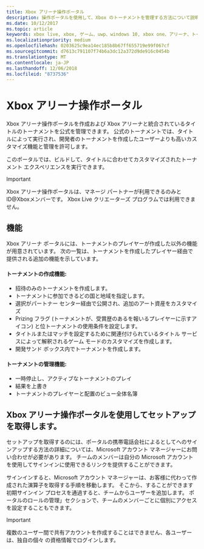 ```yaml
---
title: Xbox アリーナ操作ポータル
description: 操作ポータルを使用して、Xbox のトーナメントを管理する方法について説明します。
ms.date: 10/12/2017
ms.topic: article
keywords: xbox live, xbox, ゲーム、uwp、windows 10, xbox one、アリーナ、トーナメント、操作, ポータル
ms.localizationpriority: medium
ms.openlocfilehash: 0203625c9ea14ec185b8b67ff655719e99f067cf
ms.sourcegitcommit: d7613c791107f74b6a3dc12a372d9de916c0454b
ms.translationtype: MT
ms.contentlocale: ja-JP
ms.lasthandoff: 12/06/2018
ms.locfileid: "8737536"
---
```

# <a name="xbox-arena-operations-portal"></a>Xbox アリーナ操作ポータル



Xbox アリーナ操作ポータルを作成および Xbox アリーナと統合されているタイトルのトーナメントを公式を管理できます。 公式のトーナメントでは、タイトルによって実行され、開発者のトーナメントを作成したユーザーよりも高いカスタマイズ機能と管理を許可します。

このポータルでは、ビルドして、タイトルに合わせてカスタマイズされたトーナメント エクスペリエンスを実行できます。

> [!IMPORTANT]  
> Xbox アリーナ操作ポータルは、マネージ パートナーが利用できるのみとID@Xboxメンバーです。 Xbox Live クリエーターズ プログラムでは利用できません。

## <a name="features"></a>機能

Xbox アリーナ ポータルには、トーナメントのプレイヤーが作成した以外の機能が用意されています。 次の一覧は、トーナメントを作成したプレイヤー経由で提供される追加の機能を示しています。

#### <a name="tournament-creation-features"></a>トーナメントの作成機能:

* 招待のみのトーナメントを作成します。
* トーナメントに参加できるどの国と地域を指定します。
* 選択がパートナー センター経由で公開され、追加のアート資産をカスタマイズ
* Prizing フラグ (トーナメントが、受賞歴のあるを報いるプレイヤーに示すアイコン) と位トーナメントの使用条件を設定します。
* タイトルまたはマッチを設定するために関連付けられているタイトル サービスによって解釈されるゲーム モードのカスタマイズを作成します。
* 開発サンド ボックス内でトーナメントを作成します。

#### <a name="tournament-management-features"></a>トーナメントの管理機能:

* 一時停止し、アクティブなトーナメントのプレイ
* 結果を上書き
* トーナメントのプレイヤーと配置のビュー全体名簿

## <a name="get-setup-with-the-xbox-arena-operations-portal"></a>Xbox アリーナ操作ポータルを使用してセットアップを取得します。

セットアップを取得するのには、ポータルの携帯電話会社によるとしてへのサインアップする方法の詳細については、Microsoft アカウント マネージャーにお問い合わせが必要があります。 チームのメンバーは自分の Microsoft アカウントを使用してサインインに使用できるリンクを提供することができます。

サインインすると、Microsoft アカウント マネージャーは、お客様に代わって作成された演算子を取得する手順を移動します。 そこから、することができます初期サインイン プロセスを通過すると、チームからユーザーを追加します。 ポータルのロールの管理」セクションで、チームのメンバーごとに個別にアクセスを設定することもできます。

> [!IMPORTANT]  
> 複数のユーザー間で共有アカウントを作成することはできません、各ユーザーは、独自の個々 の資格情報でログインします。
